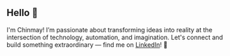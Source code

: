 ## Hello 👋

I'm Chinmay! I’m passionate about transforming ideas into reality at the intersection of technology, automation, and imagination. 
Let's connect and build something extraordinary — find me on [LinkedIn](https://www.linkedin.com/in/chinmaykumar-vyas/)! 🔗
